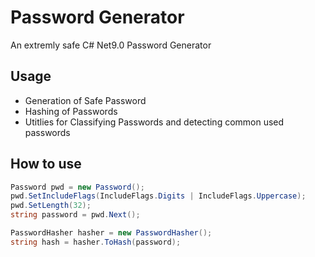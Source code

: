 # Password Generator
An extremly safe C# Net9.0 Password Generator

## Usage
- Generation of Safe Password
- Hashing of Passwords
- Utitlies for Classifying Passwords and detecting common used passwords

## How to use
```csharp
Password pwd = new Password();
pwd.SetIncludeFlags(IncludeFlags.Digits | IncludeFlags.Uppercase);
pwd.SetLength(32);
string password = pwd.Next();

PasswordHasher hasher = new PasswordHasher();
string hash = hasher.ToHash(password);
```
